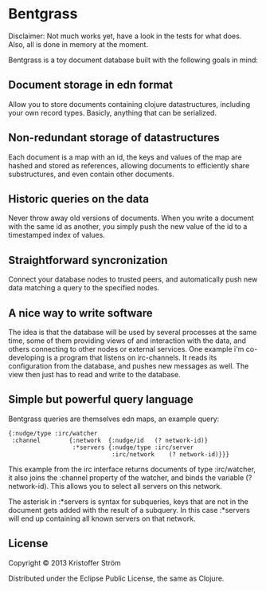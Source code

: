 # Bentgrass

Disclaimer: Not much works yet, have a look in the tests for what does. Also, all is done in memory at the moment.

Bentgrass is a toy document database built with the following goals in mind:

## Document storage in edn format

Allow you to store documents containing clojure datastructures, including your own record types. Basicly, anything that can be serialized.

## Non-redundant storage of datastructures

Each document is a map with an id, the keys and values of the map are hashed and stored as references, allowing documents to efficiently share substructures, and even contain other documents.

## Historic queries on the data

Never throw away old versions of documents. When you write a document with the same id as another, you simply push the new value of the id to a timestamped index of values.

## Straightforward syncronization

Connect your database nodes to trusted peers, and automatically push new data matching a query to the specified nodes.

## A nice way to write software

The idea is that the database will be used by several processes at the same time, some of them providing views of and interaction with the data, and others connecting to other nodes or external services. One example i'm co-developing is a program that listens on irc-channels. It reads its configuration from the database, and pushes new messages as well. 
The view then just has to read and write to the database.

## Simple but powerful query language

Bentgrass queries are themselves edn maps, an example query:

    {:nudge/type :irc/watcher
     :channel        {:network  {:nudge/id   (? network-id)}
                      :*servers {:nudge/type :irc/server
                                 :irc/network    (? network-id)}}}

This example from the irc interface returns documents of type :irc/watcher, it also joins the :channel property of the watcher, and binds the variable (? network-id). This allows you to select all servers on this network.

The asterisk in :*servers is syntax for subqueries, keys that are not in the document gets added with the result of a subquery. In this case :*servers will end up containing all known servers on that network.

## License

Copyright © 2013 Kristoffer Ström

Distributed under the Eclipse Public License, the same as Clojure.
